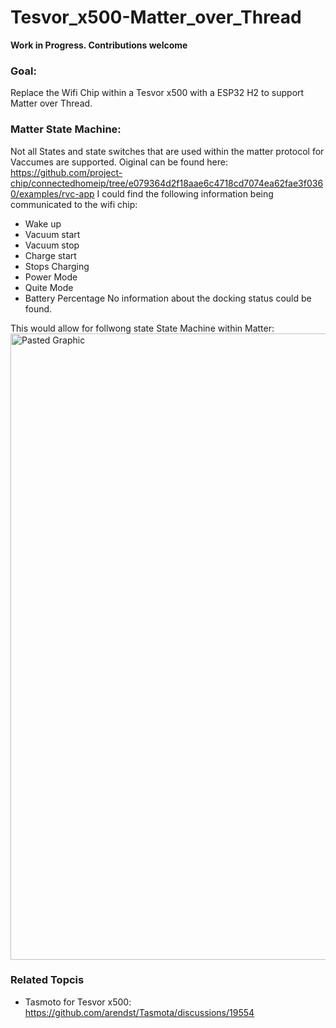 # Tesvor_x500-Matter_over_Thread

**Work in Progress. Contributions welcome**

### Goal:
Replace the Wifi Chip within a Tesvor x500 with a ESP32 H2 to support Matter over Thread.

### Matter State Machine:
Not all States and state switches that are used within the matter protocol for Vaccumes are supported.
Oiginal can be found here: https://github.com/project-chip/connectedhomeip/tree/e079364d2f18aae6c4718cd7074ea62fae3f0360/examples/rvc-app
I could find the following information being communicated to the wifi chip:
- Wake up
- Vacuum start
- Vacuum stop
- Charge start
- Stops Charging
- Power Mode
- Quite Mode
- Battery Percentage
No information about the docking status could be found.

This would allow for follwong state State Machine within Matter:
<img width="1002" alt="Pasted Graphic" src="https://github.com/devasworski/Tesvor_x500-Matter_over_Thread/assets/34026653/96f7bd0f-c40f-49b8-b652-a36c1b02c4ba">

### Related Topcis
- Tasmoto for Tesvor x500: https://github.com/arendst/Tasmota/discussions/19554
